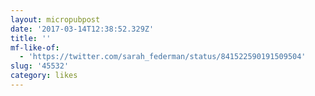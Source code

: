 ```yaml
---
layout: micropubpost
date: '2017-03-14T12:38:52.329Z'
title: ''
mf-like-of:
  - 'https://twitter.com/sarah_federman/status/841522590191509504'
slug: '45532'
category: likes
---
```

